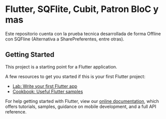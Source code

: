 # Flutter, SQFlite, Cubit, Patron BloC y mas

Este repositorio cuenta con la prueba tecnica desarrollada de forma Offline con SQFline (Alternativa a SharePreferentes, entre otras).

## Getting Started

This project is a starting point for a Flutter application.

A few resources to get you started if this is your first Flutter project:

- [Lab: Write your first Flutter app](https://flutter.dev/docs/get-started/codelab)
- [Cookbook: Useful Flutter samples](https://flutter.dev/docs/cookbook)

For help getting started with Flutter, view our
[online documentation](https://flutter.dev/docs), which offers tutorials,
samples, guidance on mobile development, and a full API reference.

